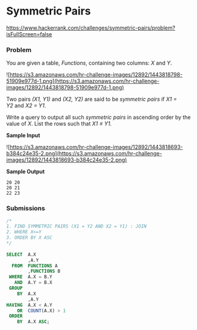 # Symmetric Pairs

https://www.hackerrank.com/challenges/symmetric-pairs/problem?isFullScreen=false

### Problem

You are given a table, *Functions*, containing two columns: *X* and *Y*.

![https://s3.amazonaws.com/hr-challenge-images/12892/1443818798-51909e977d-1.png](https://s3.amazonaws.com/hr-challenge-images/12892/1443818798-51909e977d-1.png)

Two pairs *(X1, Y1)* and *(X2, Y2)* are said to be *symmetric* *pairs* if *X1 = Y2* and *X2 = Y1*.

Write a query to output all such *symmetric* *pairs* in ascending order by the value of *X*. List the rows such that *X1 ≤ Y1*.

**Sample Input**

![https://s3.amazonaws.com/hr-challenge-images/12892/1443818693-b384c24e35-2.png](https://s3.amazonaws.com/hr-challenge-images/12892/1443818693-b384c24e35-2.png)

**Sample Output**

```
20 20
20 21
22 23
```

### Submissions

```sql
/*
1. FIND SYMMETRIC PAIRS (X1 = Y2 AND X2 = Y1) : JOIN
2. WHERE X<=Y
3. ORDER BY X ASC
*/
  
SELECT  A.X
        ,A.Y
  FROM  FUNCTIONS A
        ,FUNCTIONS B
 WHERE  A.X = B.Y
   AND  A.Y = B.X
 GROUP
    BY  A.X
        ,A.Y
HAVING  A.X < A.Y
    OR  COUNT(A.X) > 1
 ORDER
    BY  A.X ASC;
```